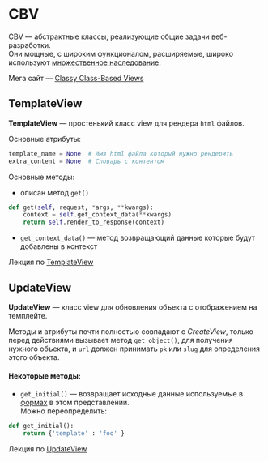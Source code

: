 # CBV

CBV — абстрактные классы, реализующие общие задачи веб-разработки.<br>
Они мощные, с широким функционалом, расширяемые, широко используют [множественное наследование](ООП-Множественное%20наследование.md).


Мега сайт — [Classy Class-Based Views](https://ccbv.co.uk/)

## TemplateView

**TemplateView** — простенький класс view для рендера `html` файлов.

Основные атрибуты:
```python
template_name = None  # Имя html файла который нужно рендерить
extra_content = None  # Словарь с контентом
```
Основные методы:
- описан метод `get()` 
```python
def get(self, request, *args, **kwargs):
    context = self.get_context_data(**kwargs)
    return self.render_to_response(context)
```
- `get_context_data()` — метод возвращающий данные которые будут добавлены в контекст

Лекция по [TemplateView](https://github.com/DerSerhii/PythonCources/blob/master/lesson33.md#class-templateview)

## UpdateView

**UpdateView** — класс view для обновления объекта c отображением на темплейте.

Методы и атрибуты почти полностью совпадают с *CreateView*, только перед действиями 
вызывает метод `get_object()`, для получения нужного объекта, и `url` должен принимать 
`pk` или `slug` для определения этого объекта.

#### Некоторые методы:
- `get_initial()` — возвращает исходные данные используемые в 
[формах](Django-Формы(Form%20&%20ModelForm).md) в этом представлении.<br>
Можно переопределить:
```python
def get_initial():
    return {'template' : 'foo' }
```

Лекция по [UpdateView](https://github.com/DerSerhii/PythonCources/blob/master/lesson33.md#class-updateview)

